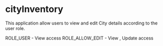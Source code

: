 # cityInventory

This application allow users to view and edit City details according to the user role.

ROLE_USER - View access
ROLE_ALLOW_EDIT - View , Update access
